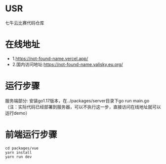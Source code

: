 # USR
七牛云比赛代码仓库
# 在线地址
- 1.https://not-found-name.vercel.app/
- 2.国内访问地址:https://not-found-name.yalisky.eu.org/
# 运行步骤
服务端部分: 安装go1.17版本，在../packages/server目录下go run main.go （注：实际代码已经部署到服务器，可以不执行这一步，直接访问在线地址就可以运行demo）

# 前端运行步骤
```shell
cd packages/vue
yarn install
yarn run dev
```
